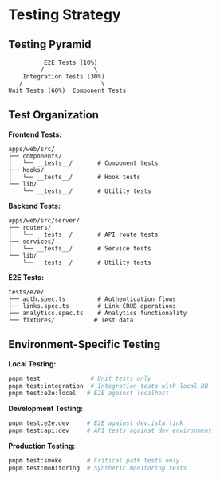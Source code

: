 # Testing Strategy

## Testing Pyramid

```
          E2E Tests (10%)
         /              \
    Integration Tests (30%)
   /                      \
Unit Tests (60%)  Component Tests
```

## Test Organization

**Frontend Tests:**

```
apps/web/src/
├── components/
│   └── __tests__/       # Component tests
├── hooks/
│   └── __tests__/       # Hook tests
└── lib/
    └── __tests__/       # Utility tests
```

**Backend Tests:**

```
apps/web/src/server/
├── routers/
│   └── __tests__/       # API route tests
├── services/
│   └── __tests__/       # Service tests
└── lib/
    └── __tests__/       # Utility tests
```

**E2E Tests:**

```
tests/e2e/
├── auth.spec.ts         # Authentication flows
├── links.spec.ts        # Link CRUD operations
├── analytics.spec.ts    # Analytics functionality
└── fixtures/           # Test data
```

## Environment-Specific Testing

**Local Testing:**

```bash
pnpm test              # Unit tests only
pnpm test:integration  # Integration tests with local DB
pnpm test:e2e:local   # E2E against localhost
```

**Development Testing:**

```bash
pnpm test:e2e:dev     # E2E against dev.isla.link
pnpm test:api:dev     # API tests against dev environment
```

**Production Testing:**

```bash
pnpm test:smoke       # Critical path tests only
pnpm test:monitoring  # Synthetic monitoring tests
```
